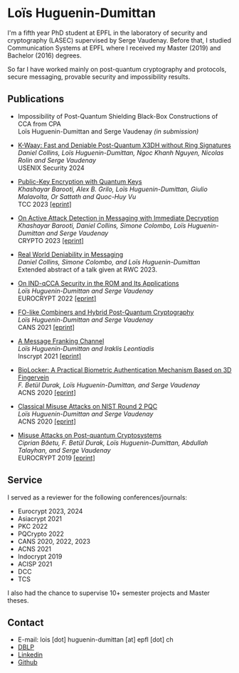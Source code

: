 Loïs Huguenin-Dumittan
============
I'm a fifth year PhD student at EPFL in the laboratory of security and cryptography (LASEC) supervised by Serge Vaudenay. Before that, I studied Communication Systems at EPFL where I received my Master (2019) and Bachelor (2016) degrees.  

So far I have worked mainly on post-quantum cryptography and protocols, secure messaging, provable security and impossibility results. 

Publications
----------
*   Impossibility of Post-Quantum Shielding Black-Box Constructions of CCA from CPA <br>
    Loïs Huguenin-Dumittan and Serge Vaudenay *(in submission)*

*   [K-Waay: Fast and Deniable Post-Quantum X3DH without Ring Signatures](https://www.usenix.org/system/files/sec24summer-prepub-647-collins.pdf) <br>
    *Daniel Collins, Loïs Huguenin-Dumittan, Ngoc Khanh Nguyen, Nicolas Rolin and Serge Vaudenay* <br>
    USENIX Security 2024

*   [Public-Key Encryption with Quantum Keys](https://link.springer.com/chapter/10.1007/978-3-031-48624-1_8) <br>
    *Khashayar Barooti, Alex B. Grilo, Loïs Huguenin-Dumittan, Giulio Malavolta, Or Sattath and Quoc-Huy Vu* <br>
    TCC 2023 [[eprint]](https://eprint.iacr.org/2023/877)

*   [On Active Attack Detection in Messaging with Immediate Decryption](https://link.springer.com/chapter/10.1007/978-3-031-38551-3_12) <br> 
    *Khashayar Barooti, Daniel Collins, Simone Colombo, Loïs Huguenin-Dumittan and Serge Vaudenay* <br> 
    CRYPTO 2023 [[eprint]](https://eprint.iacr.org/2023/880)

*   [Real World Deniability in Messaging](https://eprint.iacr.org/2023/403.pdf) <br>
    *Daniel Collins, Simone Colombo, and Loïs Huguenin-Dumittan* <br> 
    Extended abstract of a talk given at RWC 2023. 

*   [On IND-qCCA Security in the ROM and Its Applications](https://link.springer.com/chapter/10.1007/978-3-031-07082-2_22)  <br>
    *Loïs Huguenin-Dumittan and Serge Vaudenay* <br>
    EUROCRYPT 2022 [[eprint]](https://eprint.iacr.org/2021/844)

*   [FO-like Combiners and Hybrid Post-Quantum Cryptography](https://link.springer.com/chapter/10.1007/978-3-030-92548-2_12) <br>
    *Loïs Huguenin-Dumittan and Serge Vaudenay* <br>
    CANS 2021 [[eprint]](https://eprint.iacr.org/2021/1288)


*    [A Message Franking Channel](https://link.springer.com/chapter/10.1007/978-3-030-88323-2_6) <br>
     *Loïs Huguenin-Dumittan and Iraklis Leontiadis* <br>
     Inscrypt 2021 [[eprint]](https://eprint.iacr.org/2018/920)


*   [BioLocker: A Practical Biometric Authentication Mechanism Based on 3D Fingervein](https://link.springer.com/chapter/10.1007/978-3-030-57878-7_4) <br>
    *F. Betül Durak, Loïs Huguenin-Dumittan, and Serge Vaudenay* <br>
    ACNS 2020 [[eprint]](https://eprint.iacr.org/2020/453)


*   [Classical Misuse Attacks on NIST Round 2 PQC](https://link.springer.com/chapter/10.1007/978-3-030-57808-4_11) <br>
    *Loïs Huguenin-Dumittan and Serge Vaudenay* <br>
    ACNS 2020 [[eprint]](https://eprint.iacr.org/2020/409)


*   [Misuse Attacks on Post-quantum Cryptosystems](https://link.springer.com/chapter/10.1007/978-3-030-17656-3_26) <br>
    *Ciprian Băetu, F. Betül Durak, Loïs Huguenin-Dumittan, Abdullah Talayhan, and Serge Vaudenay* <br>
    EUROCRYPT 2019 [[eprint]](https://eprint.iacr.org/2019/525)


Service
---
I served as a reviewer for the following conferences/journals:
* Eurocrypt 2023, 2024
* Asiacrypt 2021
* PKC 2022
* PQCrypto 2022
* CANS 2020, 2022, 2023
* ACNS 2021
* Indocrypt 2019
* ACISP 2021
* DCC
* TCS

I also had the chance to supervise 10+ semester projects and Master theses.  

Contact
----
* E-mail: lois [dot] huguenin-dumittan [at] epfl [dot] ch 
* [DBLP](https://dblp.org/pid/227/7908.html)
* [Linkedin](https://www.linkedin.com/in/lo%C3%AFs-huguenin-dumittan-8724b62a8/)
* [Github](https://github.com/lehugueni)
